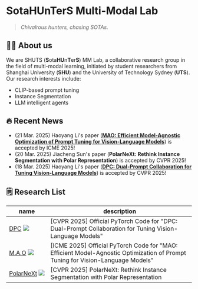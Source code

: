 # SotaHUnTerS Multi-Modal Lab

> _Chivalrous hunters, chasing SOTAs._

## 👨‍🎓 About us
We are SHUTS (**S**ota**HU**n**T**er**S**) MM Lab, a collaborative research group in the field of multi-modal learning, initiated by student researchers from Shanghai University (**SHU**) and the University of Technology Sydney (**UTS**). Our research interests include:

- CLIP-based prompt tuning
- Instance Segmentation
- LLM intelligent agents

## 🔥 Recent News
- (21 Mar. 2025) Haoyang Li's paper ([**MAO: Efficient Model-Agnostic Optimization of Prompt Tuning for Vision-Language Models**](https://arxiv.org/abs/2503.18160)) is accepted by ICME 2025!
- (20 Mar. 2025) Jiacheng Sun's paper (**PolarNeXt: Rethink Instance Segmentation with Polar Representation**) is accepted by CVPR 2025!
- (18 Mar. 2025) Haoyang Li's paper ([**DPC: Dual-Prompt Collaboration for Tuning Vision-Language Models**](https://arxiv.org/abs/2503.13443)) is accepted by CVPR 2025!

## 🗒️ Research List

| name                                                         | description                                                  |
| ---------------------------------------------------------------------- | ------------------------------------------------------------ |
| [DPC](https://arxiv.org/abs/2503.13443) <a href='https://github.com/JREion/DPC'><img src='https://img.shields.io/github/stars/JREion/DPC?style=social' /></a> | [CVPR 2025] Official PyTorch Code for "DPC: Dual-Prompt Collaboration for Tuning Vision-Language Models" |
| [M.A.O](https://arxiv.org/abs/2503.18160) <a href='https://github.com/JREion/M.A.O'><img src='https://img.shields.io/github/stars/JREion/M.A.O?style=social' /></a> | [ICME 2025] Official PyTorch Code for "MAO: Efficient Model-Agnostic Optimization of Prompt Tuning for Vision-Language Models" |
| <nobr>[PolarNeXt](https://github.com/Sun15194/PolarNeXt) <a href='https://github.com/Sun15194/PolarNeXt'><img src='https://img.shields.io/github/stars/Sun15194/PolarNeXt?style=social' /></a></nobr> | [CVPR 2025] PolarNeXt: Rethink Instance Segmentation with Polar Representation |
